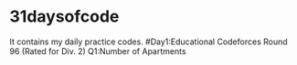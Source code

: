 # 31daysofcode
It contains my daily practice codes.
#Day1:Educational Codeforces Round 96 (Rated for Div. 2) 
Q1:Number of Apartments
